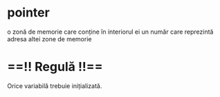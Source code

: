 # pointer
o zonă de memorie care conține în interiorul ei un număr care reprezintă adresa altei zone de memorie

# ==!! Regulă !!==
Orice variabilă trebuie inițializată.

